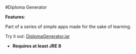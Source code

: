 #Diploma Generator 


**Features**:


Part of a series of simple apps made for the sake of learning.

Try it out: [DiplomaGenerator.jar](https://github.com/Javaliant/DiplomaGenerator/blob/master/DiplomaGenerator.jar?raw=true) 

* **Requires at least JRE 8**
